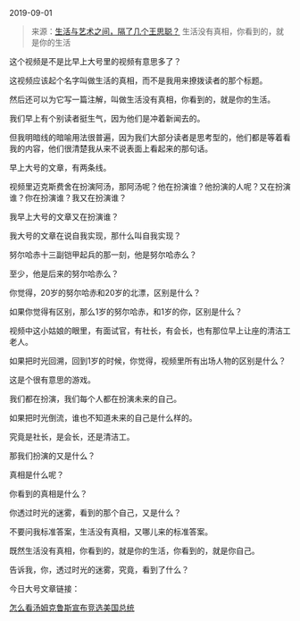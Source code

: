 2019-09-01

> 来源：[生活与艺术之间，隔了几个王思聪？](http://mp.weixin.qq.com/s?__biz=MzU3NDc5Nzc0NQ==&mid=2247485359&idx=1&sn=4e731fcb0c27c3eb5b7481acd42d0bba&chksm=fd2da571ca5a2c67514b07aa886470d4bcb1d9d2fa19f88886f74c1e0775f4f18b6a0c26c57c&scene=27#wechat_redirect)
> 生活没有真相，你看到的，就是你的生活

这个视频是不是比早上大号里的视频有意思多了？

  

这视频应该起个名字叫做生活的真相，而不是我用来撩拨读者的那个标题。  

  

然后还可以为它写一篇注解，叫做生活没有真相，你看到的，就是你的生活。

  

我们早上有个别读者挺生气，因为他们是冲着新闻去的。

  

但我明暗线的暗喻用法很普遍，因为我们大部分读者是思考型的，他们都是等着看我的内容，他们很清楚我从来不说表面上看起来的那句话。  

  

早上大号的文章，有两条线。  

  

视频里迈克斯费舍在扮演阿汤，那阿汤呢？他在扮演谁？他扮演的人呢？又在扮演谁？你在扮演谁？我又在扮演谁？  

  

我早上大号的文章又在扮演谁？  

  

我大号的文章在说自我实现，那什么叫自我实现？  

  

努尔哈赤十三副铠甲起兵的那一刻，他是努尔哈赤么？  

  

至少，他是后来的努尔哈赤么？

  

你觉得，20岁的努尔哈赤和20岁的北漂，区别是什么？

  

如果你觉得有区别，那么1岁的努尔哈赤，和1岁的你，区别是什么？  

  

视频中这小姑娘的眼里，有面试官，有社长，有会长，也有那位早上让座的清洁工老人。  

  

如果把时光回溯，回到1岁的时候，你觉得，视频里所有出场人物的区别是什么？  

  

这是个很有意思的游戏。  

  

我们都在扮演，我们每个人都在扮演未来的自己。  

  

如果把时光倒流，谁也不知道未来的自己是什么样的。

  

究竟是社长，是会长，还是清洁工。

  

那我们扮演的又是什么？  

  

真相是什么呢？  

  

你看到的真相是什么？

  

你透过时光的迷雾，看到的那个自己，又是什么？  

  

不要问我标准答案，生活没有真相，又哪儿来的标准答案。

  

既然生活没有真相，你看到的，就是你的生活，你看到的，就是你自己。

  

告诉我，你，透过时光的迷雾，究竟，看到了什么？

  

今日大号文章链接：  

[怎么看汤姆克鲁斯宣布竞选美国总统](https://mp.weixin.qq.com/s?__biz=MzU0MjYwNDU2Mw==&mid=2247487223&idx=1&sn=da8688b5c4ded7734398cb6430eff9b0&chksm=fb19628bcc6eeb9d0252f01ac0734f10ec129b7dcbdb9a4da44500b7400c87c08b0a32f5d54d&token=208860470&lang=zh_CN&scene=21#wechat_redirect)  

